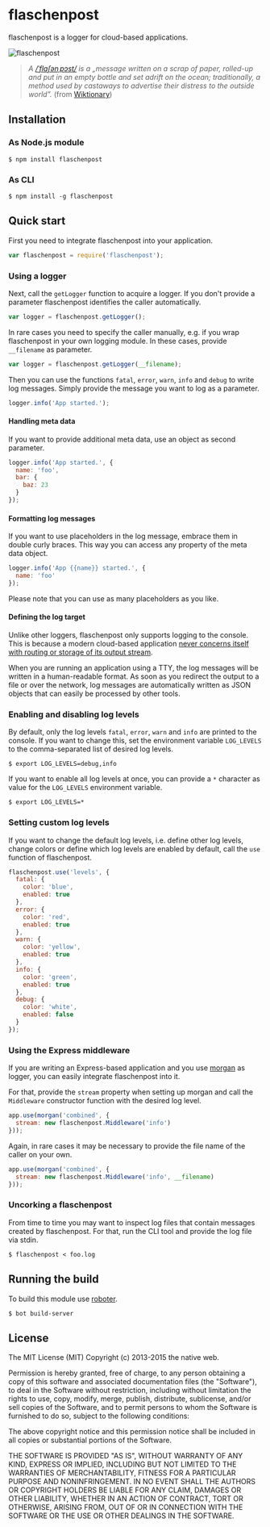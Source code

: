 # flaschenpost

flaschenpost is a logger for cloud-based applications.

![flaschenpost](https://github.com/thenativeweb/flaschenpost/raw/master/images/logo.jpg "flaschenpost")

> *A [/ˈflaʃənˌpɔst/](https://en.wiktionary.org/wiki/Flaschenpost) is a &bdquo;message written on a scrap of paper, rolled-up and put in an empty bottle and set adrift on the ocean; traditionally, a method used by castaways to advertise their distress to the outside world&rdquo;.* (from [Wiktionary](https://en.wiktionary.org/wiki/message_in_a_bottle))

## Installation

### As Node.js module

    $ npm install flaschenpost

### As CLI

    $ npm install -g flaschenpost

## Quick start

First you need to integrate flaschenpost into your application.

```javascript
var flaschenpost = require('flaschenpost');
```

### Using a logger

Next, call the `getLogger` function to acquire a logger. If you don't provide a parameter flaschenpost identifies the caller automatically.

```javascript
var logger = flaschenpost.getLogger();
```

In rare cases you need to specify the caller manually, e.g. if you wrap flaschenpost in your own logging module. In these cases, provide `__filename` as parameter.

```javascript
var logger = flaschenpost.getLogger(__filename);
```

Then you can use the functions `fatal`, `error`, `warn`, `info` and `debug` to write log messages. Simply provide the message you want to log as a parameter.

```javascript
logger.info('App started.');
```

#### Handling meta data

If you want to provide additional meta data, use an object as second parameter.

```javascript
logger.info('App started.', {
  name: 'foo',
  bar: {
    baz: 23
  }
});
```

#### Formatting log messages

If you want to use placeholders in the log message, embrace them in double curly braces. This way you can access any property of the meta data object.

```javascript
logger.info('App {{name}} started.', {
  name: 'foo'
});
```

Please note that you can use as many placeholders as you like.

#### Defining the log target

Unlike other loggers, flaschenpost only supports logging to the console. This is because a modern cloud-based application [never concerns itself with routing or storage of its output stream](http://12factor.net/logs).

When you are running an application using a TTY, the log messages will be written in a human-readable format. As soon as you redirect the output to a file or over the network, log messages are automatically written as JSON objects that can easily be processed by other tools.

### Enabling and disabling log levels

By default, only the log levels `fatal`, `error`, `warn` and `info` are printed to the console. If you want to change this, set the environment variable `LOG_LEVELS` to the comma-separated list of desired log levels.

    $ export LOG_LEVELS=debug,info

If you want to enable all log levels at once, you can provide a `*` character as value for the `LOG_LEVELS` environment variable.

    $ export LOG_LEVELS=*

### Setting custom log levels

If you want to change the default log levels, i.e. define other log levels, change colors or define which log levels are enabled by default, call the `use` function of flaschenpost.

```javascript
flaschenpost.use('levels', {
  fatal: {
    color: 'blue',
    enabled: true
  },
  error: {
    color: 'red',
    enabled: true
  },
  warn: {
    color: 'yellow',
    enabled: true
  },
  info: {
    color: 'green',
    enabled: true
  },
  debug: {
    color: 'white',
    enabled: false
  }
});
```

### Using the Express middleware

If you are writing an Express-based application and you use [morgan](https://github.com/expressjs/morgan) as logger, you can easily integrate flaschenpost into it.

For that, provide the `stream` property when setting up morgan and call the `Middleware` constructor function with the desired log level.

```javascript
app.use(morgan('combined', {
  stream: new flaschenpost.Middleware('info')
}));
```

Again, in rare cases it may be necessary to provide the file name of the caller on your own.

```javascript
app.use(morgan('combined', {
  stream: new flaschenpost.Middleware('info', __filename)
}));
```

### Uncorking a flaschenpost

From time to time you may want to inspect log files that contain messages created by flaschenpost. For that, run the CLI tool and provide the log file via stdin.

    $ flaschenpost < foo.log

## Running the build

To build this module use [roboter](https://www.npmjs.com/package/roboter).

    $ bot build-server

## License

The MIT License (MIT)
Copyright (c) 2013-2015 the native web.

Permission is hereby granted, free of charge, to any person obtaining a copy of this software and associated documentation files (the "Software"), to deal in the Software without restriction, including without limitation the rights to use, copy, modify, merge, publish, distribute, sublicense, and/or sell copies of the Software, and to permit persons to whom the Software is furnished to do so, subject to the following conditions:

The above copyright notice and this permission notice shall be included in all copies or substantial portions of the Software.

THE SOFTWARE IS PROVIDED "AS IS", WITHOUT WARRANTY OF ANY KIND, EXPRESS OR IMPLIED, INCLUDING BUT NOT LIMITED TO THE WARRANTIES OF MERCHANTABILITY, FITNESS FOR A PARTICULAR PURPOSE AND NONINFRINGEMENT. IN NO EVENT SHALL THE AUTHORS OR COPYRIGHT HOLDERS BE LIABLE FOR ANY CLAIM, DAMAGES OR OTHER LIABILITY, WHETHER IN AN ACTION OF CONTRACT, TORT OR OTHERWISE, ARISING FROM, OUT OF OR IN CONNECTION WITH THE SOFTWARE OR THE USE OR OTHER DEALINGS IN THE SOFTWARE.
